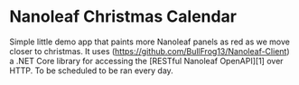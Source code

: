 # Nanoleaf Christmas Calendar

Simple little demo app that paints more Nanoleaf panels as red as we move closer to christmas. It uses (https://github.com/BullFrog13/Nanoleaf-Client) a .NET Core library for accessing the [RESTful Nanoleaf OpenAPI][1] over HTTP. To be scheduled to be ran every day.
